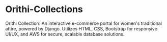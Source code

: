# Orithi-Collections
Orithi Collection: An interactive e-commerce portal for women's traditional attire, powered by Django. Utilizes HTML, CSS, Bootstrap for responsive UI/UX, and AWS for secure, scalable database solutions.
